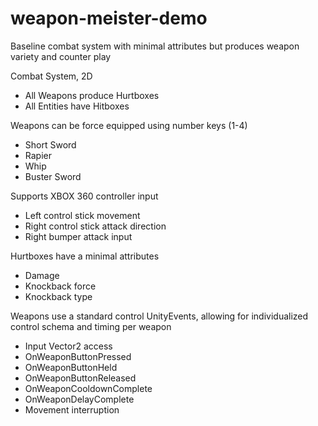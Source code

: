 # weapon-meister-demo
Baseline combat system with minimal attributes but produces weapon variety and counter play

Combat System, 2D
- All Weapons produce Hurtboxes
- All Entities have Hitboxes

Weapons can be force equipped using number keys (1-4)
- Short Sword
- Rapier
- Whip
- Buster Sword

Supports XBOX 360 controller input
- Left control stick movement
- Right control stick attack direction
- Right bumper attack input

Hurtboxes have a minimal attributes
- Damage
- Knockback force
- Knockback type

Weapons use a standard control UnityEvents, allowing for individualized control schema and timing per weapon
- Input Vector2 access
- OnWeaponButtonPressed
- OnWeaponButtonHeld
- OnWeaponButtonReleased
- OnWeaponCooldownComplete
- OnWeaponDelayComplete
- Movement interruption
